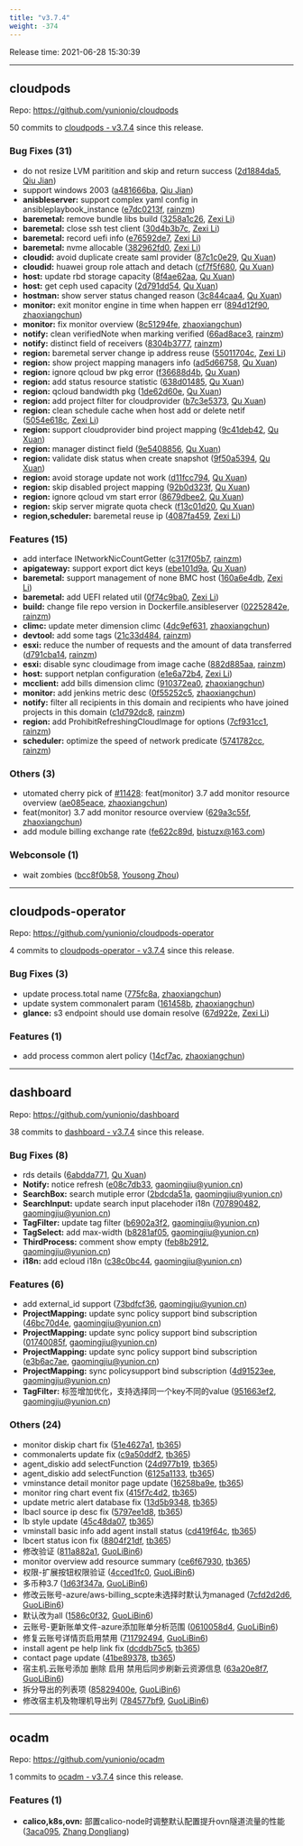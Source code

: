 ```yaml
---
title: "v3.7.4"
weight: -374
---
```


Release time: 2021-06-28 15:30:39

---
## cloudpods

Repo: https://github.com/yunionio/cloudpods

50 commits to [cloudpods - v3.7.4] since this release.

### Bug Fixes (31)
- do not resize LVM paritition and skip and return success ([2d1884da5](https://github.com/yunionio/cloudpods/commit/2d1884da546a6f3c52234b392e25ec3f2428e7ae), [Qiu Jian](mailto:qiujian@yunionyun.com))
- support windows 2003 ([a481666ba](https://github.com/yunionio/cloudpods/commit/a481666baa42db7c73e82bc1fe94ffc026109fa0), [Qiu Jian](mailto:qiujian@yunionyun.com))
- **anisbleserver:** support complex yaml config in ansibleplaybook_instance ([e7dc0213f](https://github.com/yunionio/cloudpods/commit/e7dc0213f64ffdd774002f80e9d30d97cb58e4e6), [rainzm](mailto:mjoycarry@gmail.com))
- **baremetal:** remove bundle libs build ([3258a1c26](https://github.com/yunionio/cloudpods/commit/3258a1c262b586067bf66179934ee160a64d079c), [Zexi Li](mailto:zexi.li@qq.com))
- **baremetal:** close ssh test client ([30d4b3b7c](https://github.com/yunionio/cloudpods/commit/30d4b3b7cd3145d950a3b21a42f602a221a803ab), [Zexi Li](mailto:zexi.li@qq.com))
- **baremetal:** record uefi info ([e76592de7](https://github.com/yunionio/cloudpods/commit/e76592de73e87e9f561a3245ea8195f265723272), [Zexi Li](mailto:zexi.li@qq.com))
- **baremetal:** nvme allocable ([382962fd0](https://github.com/yunionio/cloudpods/commit/382962fd0ebb685ad8733e5c282215ff4bc96fb6), [Zexi Li](mailto:zexi.li@qq.com))
- **cloudid:** avoid duplicate create saml provider ([87c1c0e29](https://github.com/yunionio/cloudpods/commit/87c1c0e2904e0be1e552b80e0a1c30745525e458), [Qu Xuan](mailto:quxuan@yunionyun.com))
- **cloudid:** huawei group role attach and detach ([cf7f5f680](https://github.com/yunionio/cloudpods/commit/cf7f5f6805d6571ab5c1bedac8842907c131f9ba), [Qu Xuan](mailto:quxuan@yunionyun.com))
- **host:** update rbd storage capacity ([8f4ae62aa](https://github.com/yunionio/cloudpods/commit/8f4ae62aa4f06da9072bbd42bc0a4588503b8e4f), [Qu Xuan](mailto:quxuan@yunionyun.com))
- **host:** get ceph used capacity ([2d791dd54](https://github.com/yunionio/cloudpods/commit/2d791dd542a8655ba8642ca3e4515878ca6d013d), [Qu Xuan](mailto:quxuan@yunionyun.com))
- **hostman:** show server status changed reason ([3c844caa4](https://github.com/yunionio/cloudpods/commit/3c844caa4bd6c95abbddbd3dabfcddf5a06b3ade), [Qu Xuan](mailto:quxuan@yunionyun.com))
- **monitor:** exit monitor engine in time when happen err ([894d12f90](https://github.com/yunionio/cloudpods/commit/894d12f903a40ce96d05d4bf8f3beca7efa5f635), [zhaoxiangchun](mailto:1422928955@qq.com))
- **monitor:** fix monitor overview ([8c51294fe](https://github.com/yunionio/cloudpods/commit/8c51294fe7b14efd20bf14147579b63c362a1b02), [zhaoxiangchun](mailto:1422928955@qq.com))
- **notify:** clean verifiedNote when marking verified ([66ad8ace3](https://github.com/yunionio/cloudpods/commit/66ad8ace31fbb28ead01cfda6163565e0ddbed4d), [rainzm](mailto:mjoycarry@gmail.com))
- **notify:** distinct field of receivers ([8304b3777](https://github.com/yunionio/cloudpods/commit/8304b3777367cfc4189029654f5bedbbbe460dae), [rainzm](mailto:mjoycarry@gmail.com))
- **region:** baremetal server change ip address reuse ([55011704c](https://github.com/yunionio/cloudpods/commit/55011704c008bef56a5f7346bc329827e6a7a5b2), [Zexi Li](mailto:zexi.li@qq.com))
- **region:** show project mapping managers info ([ad5d66758](https://github.com/yunionio/cloudpods/commit/ad5d667587af847e960ef885625ed77be5d0305b), [Qu Xuan](mailto:quxuan@yunionyun.com))
- **region:** ignore qcloud bw pkg error ([f36688d4b](https://github.com/yunionio/cloudpods/commit/f36688d4b54dbc0652d85b4255fb2bb9e1fb1b95), [Qu Xuan](mailto:quxuan@yunionyun.com))
- **region:** add status resource statistic ([638d01485](https://github.com/yunionio/cloudpods/commit/638d01485e8ad66a7964242c5d759422d22bed9c), [Qu Xuan](mailto:quxuan@yunionyun.com))
- **region:** qcloud bandwidth pkg ([1de62d60e](https://github.com/yunionio/cloudpods/commit/1de62d60ed84847c9f9ec602318ea48c15ea7414), [Qu Xuan](mailto:quxuan@yunionyun.com))
- **region:** add project filter for cloudprovider ([b7c3e5373](https://github.com/yunionio/cloudpods/commit/b7c3e53731edb0d63402c5dc3f85b38589a282c2), [Qu Xuan](mailto:quxuan@yunionyun.com))
- **region:** clean schedule cache when host add or delete netif ([5054e618c](https://github.com/yunionio/cloudpods/commit/5054e618cb57f30e0cb7fc14e28c68f3ffc2647c), [Zexi Li](mailto:zexi.li@qq.com))
- **region:** support cloudprovider bind project mapping ([9c41deb42](https://github.com/yunionio/cloudpods/commit/9c41deb42c3aa46005041e7d463e3b18f9e65478), [Qu Xuan](mailto:quxuan@yunionyun.com))
- **region:** manager distinct field ([9e5408856](https://github.com/yunionio/cloudpods/commit/9e5408856f08d4e613e8071d8cf4bcef35d2914b), [Qu Xuan](mailto:quxuan@yunionyun.com))
- **region:** validate disk status when create snapshot ([9f50a5394](https://github.com/yunionio/cloudpods/commit/9f50a539457bb520122e2038d66a017f4a85e531), [Qu Xuan](mailto:quxuan@yunionyun.com))
- **region:** avoid storage update not work ([d11fcc794](https://github.com/yunionio/cloudpods/commit/d11fcc7945130f036699ded250a8765b9ff92bd1), [Qu Xuan](mailto:quxuan@yunionyun.com))
- **region:** skip disabled project mapping ([92b0d323f](https://github.com/yunionio/cloudpods/commit/92b0d323f1fcb68bb3d1492a0c7e9fe168457601), [Qu Xuan](mailto:quxuan@yunionyun.com))
- **region:** ignore qcloud vm start error ([8679dbee2](https://github.com/yunionio/cloudpods/commit/8679dbee27ba2fd7ea5e80971052ca93ffacfc95), [Qu Xuan](mailto:quxuan@yunionyun.com))
- **region:** skip server migrate quota check ([f13c01d20](https://github.com/yunionio/cloudpods/commit/f13c01d20f37d9a87c43e10af2ed3702d5a3c41f), [Qu Xuan](mailto:quxuan@yunionyun.com))
- **region,scheduler:** baremetal reuse ip ([4087fa459](https://github.com/yunionio/cloudpods/commit/4087fa4593ee54557b6b18900c37aa15af5ff823), [Zexi Li](mailto:zexi.li@qq.com))

### Features (15)
- add interface INetworkNicCountGetter ([c317f05b7](https://github.com/yunionio/cloudpods/commit/c317f05b78a9e36ea8f3652708c9764322e634a0), [rainzm](mailto:mjoycarry@gmail.com))
- **apigateway:** support export dict keys ([ebe101d9a](https://github.com/yunionio/cloudpods/commit/ebe101d9ab9c7b5fe89c7a1e89da602e2bdf17a0), [Qu Xuan](mailto:quxuan@yunionyun.com))
- **baremetal:** support management of none BMC host ([160a6e4db](https://github.com/yunionio/cloudpods/commit/160a6e4dbb5b1a1a74ad0bfff68b3b8eb6b9f3be), [Zexi Li](mailto:zexi.li@qq.com))
- **baremetal:** add UEFI related util ([0f74c9ba0](https://github.com/yunionio/cloudpods/commit/0f74c9ba0a83469acc4abb5a054d4a5fc5b55b71), [Zexi Li](mailto:zexi.li@qq.com))
- **build:** change file repo version in Dockerfile.ansibleserver ([02252842e](https://github.com/yunionio/cloudpods/commit/02252842e7df5aed2883d5d1b6a17fb1935d863a), [rainzm](mailto:mjoycarry@gmail.com))
- **climc:** update meter dimension climc ([4dc9ef631](https://github.com/yunionio/cloudpods/commit/4dc9ef631fca7663723a98b7e1f82161801ac590), [zhaoxiangchun](mailto:1422928955@qq.com))
- **devtool:** add some tags ([21c33d484](https://github.com/yunionio/cloudpods/commit/21c33d484423a0eb7d4853c22c432dc257760d21), [rainzm](mailto:mjoycarry@gmail.com))
- **esxi:** reduce the number of requests and the amount of data transferred ([d791cba14](https://github.com/yunionio/cloudpods/commit/d791cba145b87d901f355d16543a511f505ec206), [rainzm](mailto:mjoycarry@gmail.com))
- **esxi:** disable sync cloudimage from image cache ([882d885aa](https://github.com/yunionio/cloudpods/commit/882d885aa4dee705eda9d7a8ac8e36da3a55a36d), [rainzm](mailto:mjoycarry@gmail.com))
- **host:** support netplan configuration ([e1e6a72b4](https://github.com/yunionio/cloudpods/commit/e1e6a72b4f6d082c5caf497a9650e9c95fce1b7d), [Zexi Li](mailto:zexi.li@qq.com))
- **mcclient:** add bills dimension climc ([910372ea0](https://github.com/yunionio/cloudpods/commit/910372ea0ce4b603f9cbb6ce0101bff6c13a7c6d), [zhaoxiangchun](mailto:1422928955@qq.com))
- **monitor:** add jenkins metric desc ([0f55252c5](https://github.com/yunionio/cloudpods/commit/0f55252c5bae31f96e497e25341feead43383e6a), [zhaoxiangchun](mailto:1422928955@qq.com))
- **notify:** filter all recipients in this domain and recipients who have joined projects in this domain ([c1d792dc8](https://github.com/yunionio/cloudpods/commit/c1d792dc8a10a152e857df8e12dcb9da46921e69), [rainzm](mailto:mjoycarry@gmail.com))
- **region:** add ProhibitRefreshingCloudImage for options ([7cf931cc1](https://github.com/yunionio/cloudpods/commit/7cf931cc16f6fc6319a86bb652a42cc4138cb575), [rainzm](mailto:mjoycarry@gmail.com))
- **scheduler:** optimize the speed of network predicate ([5741782cc](https://github.com/yunionio/cloudpods/commit/5741782ccab34d7c9963a97a627707ea2b41fc0d), [rainzm](mailto:mjoycarry@gmail.com))

### Others (3)
- utomated cherry pick of [#11428](https://github.com/yunionio/cloudpods/issues/11428): feat(monitor) 3.7 add monitor resource overview ([ae085eace](https://github.com/yunionio/cloudpods/commit/ae085eace6ac2d34812724ad0a2389e6546aba14), [zhaoxiangchun](mailto:1422928955@qq.com))
- feat(monitor) 3.7 add monitor resource overview ([629a3c55f](https://github.com/yunionio/cloudpods/commit/629a3c55fd9fc9c0db54850976d297fff45b9757), [zhaoxiangchun](mailto:1422928955@qq.com))
- add module billing exchange rate ([fe622c89d](https://github.com/yunionio/cloudpods/commit/fe622c89d3aa89f79fce9a469bbd1988f2d74e16), [bistuzx@163.com](mailto:bistuzx@163.com))

### Webconsole (1)
- wait zombies ([bcc8f0b58](https://github.com/yunionio/cloudpods/commit/bcc8f0b581b16e46fc0d517f23d46bf0e7d6b2d1), [Yousong Zhou](mailto:zhouyousong@yunionyun.com))

[cloudpods - v3.7.4]: https://github.com/yunionio/cloudpods/compare/v3.7.3...v3.7.4
---
## cloudpods-operator

Repo: https://github.com/yunionio/cloudpods-operator

4 commits to [cloudpods-operator - v3.7.4] since this release.

### Bug Fixes (3)
- update process.total name ([775fc8a](https://github.com/yunionio/cloudpods-operator/commit/775fc8a0bbecbd851ce730c711cdd488259c8b75), [zhaoxiangchun](mailto:1422928955@qq.com))
- update system commonalert param ([161458b](https://github.com/yunionio/cloudpods-operator/commit/161458b1b5c81620f1790eb10a54f755edb69cbb), [zhaoxiangchun](mailto:1422928955@qq.com))
- **glance:** s3 endpoint should use domain resolve ([67d922e](https://github.com/yunionio/cloudpods-operator/commit/67d922e8408bcd45643d4c6693b17800e67813d0), [Zexi Li](mailto:zexi.li@qq.com))

### Features (1)
- add process common alert policy ([14cf7ac](https://github.com/yunionio/cloudpods-operator/commit/14cf7acf1f383231739a6e2c7b33af6933d0eb22), [zhaoxiangchun](mailto:1422928955@qq.com))

[cloudpods-operator - v3.7.4]: https://github.com/yunionio/cloudpods-operator/compare/v3.7.3...v3.7.4
---
## dashboard

Repo: https://github.com/yunionio/dashboard

38 commits to [dashboard - v3.7.4] since this release.

### Bug Fixes (8)
- rds details ([6abdda771](https://github.com/yunionio/dashboard/commit/6abdda771356adc0665b901b24749e204ee2a793), [Qu Xuan](mailto:quxuan@yunionyun.com))
- **Notify:** notice refresh ([e08c7db33](https://github.com/yunionio/dashboard/commit/e08c7db33cf300ccac31798e34848ce7880497fc), [gaomingjiu@yunion.cn](mailto:gaomingjiu@yunion.cn))
- **SearchBox:** search mutiple error ([2bdcda51a](https://github.com/yunionio/dashboard/commit/2bdcda51a9d601e1d2d189e76510c21d470759cf), [gaomingjiu@yunion.cn](mailto:gaomingjiu@yunion.cn))
- **SearchInput:** update search input placehoder i18n ([707890482](https://github.com/yunionio/dashboard/commit/7078904821e27948758315ed5f13c0791ba3403e), [gaomingjiu@yunion.cn](mailto:gaomingjiu@yunion.cn))
- **TagFilter:** update tag filter ([b6902a3f2](https://github.com/yunionio/dashboard/commit/b6902a3f277324883d2baa1ab199ebb924db004e), [gaomingjiu@yunion.cn](mailto:gaomingjiu@yunion.cn))
- **TagSelect:** add max-width ([b8281af05](https://github.com/yunionio/dashboard/commit/b8281af05dbb83c9c00e75363f00aeebaf66fe89), [gaomingjiu@yunion.cn](mailto:gaomingjiu@yunion.cn))
- **ThirdProcess:** comment show empty ([feb8b2912](https://github.com/yunionio/dashboard/commit/feb8b2912f57f0c106e72f281bee3697cdb2eaf9), [gaomingjiu@yunion.cn](mailto:gaomingjiu@yunion.cn))
- **i18n:** add ecloud i18n ([c38c0bc44](https://github.com/yunionio/dashboard/commit/c38c0bc4422db35954591d3b0071a2ce5823e1a9), [gaomingjiu@yunion.cn](mailto:gaomingjiu@yunion.cn))

### Features (6)
- add external_id support ([73bdfcf36](https://github.com/yunionio/dashboard/commit/73bdfcf36042d63afea75df3295d52e84c4856a6), [gaomingjiu@yunion.cn](mailto:gaomingjiu@yunion.cn))
- **ProjectMapping:** update sync policy support bind subscription ([46bc70d4e](https://github.com/yunionio/dashboard/commit/46bc70d4e88b4c9c29f01dba736fd6527dbff949), [gaomingjiu@yunion.cn](mailto:gaomingjiu@yunion.cn))
- **ProjectMapping:** update sync policy support bind subscription ([01740085f](https://github.com/yunionio/dashboard/commit/01740085f20a8ca044e94c369215d8266d059c17), [gaomingjiu@yunion.cn](mailto:gaomingjiu@yunion.cn))
- **ProjectMapping:** update sync policy support bind subscription ([e3b6ac7ae](https://github.com/yunionio/dashboard/commit/e3b6ac7ae0471105dedcf185f3856695f28eab3f), [gaomingjiu@yunion.cn](mailto:gaomingjiu@yunion.cn))
- **ProjectMapping:** sync policysupport bind subscription ([4d91523ee](https://github.com/yunionio/dashboard/commit/4d91523ee9c7b1e15e87b49d2187344f2a0271e3), [gaomingjiu@yunion.cn](mailto:gaomingjiu@yunion.cn))
- **TagFilter:** 标签增加优化，支持选择同一个key不同的value ([951663ef2](https://github.com/yunionio/dashboard/commit/951663ef2567660d305d7e912dd5257f1d506b33), [gaomingjiu@yunion.cn](mailto:gaomingjiu@yunion.cn))

### Others (24)
- monitor diskip chart fix ([51e4627a1](https://github.com/yunionio/dashboard/commit/51e4627a183d264b5118b4c7f4e58233106866d7), [tb365](mailto:tangbin@yunion.cn))
- commonalerts update fix ([c9a50ddf2](https://github.com/yunionio/dashboard/commit/c9a50ddf29d343afc6dcddceeb2bbfcea3664eef), [tb365](mailto:tangbin@yunion.cn))
- agent_diskio add selectFunction ([24d977b19](https://github.com/yunionio/dashboard/commit/24d977b19140873b72c65843c004913829e71b80), [tb365](mailto:tangbin@yunion.cn))
- agent_diskio add selectFunction ([6125a1133](https://github.com/yunionio/dashboard/commit/6125a1133cf1c52c0560f65e0a295f8f342504c7), [tb365](mailto:tangbin@yunion.cn))
- vminstance detail monitor page update ([16258ba9e](https://github.com/yunionio/dashboard/commit/16258ba9e32e6b5d5d9404e6203920c837fd0ecd), [tb365](mailto:tangbin@yunion.cn))
- monitor ring chart event fix ([415f7c4d2](https://github.com/yunionio/dashboard/commit/415f7c4d2cc185a95e312ae5ce883d34fed209ff), [tb365](mailto:tangbin@yunion.cn))
- update metric alert database fix ([13d5b9348](https://github.com/yunionio/dashboard/commit/13d5b93486959450822965a6df1c67a8e6ac2953), [tb365](mailto:tangbin@yunion.cn))
- lbacl source ip desc fix ([5797ee1d8](https://github.com/yunionio/dashboard/commit/5797ee1d8b73d7f42dcc52bcc51222fac4f9de0a), [tb365](mailto:tangbin@yunion.cn))
- lb style update ([45c48da07](https://github.com/yunionio/dashboard/commit/45c48da07f97ce45b267774925a4b4467a30dd39), [tb365](mailto:tangbin@yunion.cn))
- vminstall basic info add agent install status ([cd419f64c](https://github.com/yunionio/dashboard/commit/cd419f64cf7062cd2b60da4faf448e5eff5eb5e0), [tb365](mailto:tangbin@yunion.cn))
- lbcert status icon fix ([8804f21df](https://github.com/yunionio/dashboard/commit/8804f21dfe64fb71122bbf406790e335dab967d4), [tb365](mailto:tangbin@yunion.cn))
- 修改验证 ([811a882a1](https://github.com/yunionio/dashboard/commit/811a882a15cd98756d6bdffba79fdcd08abe874d), [GuoLiBin6](mailto:782518577@qq.com))
- monitor overview add resource summary ([ce6f67930](https://github.com/yunionio/dashboard/commit/ce6f67930e746cf13837b8af2f8575894e0ac6af), [tb365](mailto:tangbin@yunion.cn))
- 权限-扩展按钮权限验证 ([4cced1fc0](https://github.com/yunionio/dashboard/commit/4cced1fc0a2856868405c3e0cb0a90d94c07c205), [GuoLiBin6](mailto:782518577@qq.com))
- 多币种3.7 ([1d63f347a](https://github.com/yunionio/dashboard/commit/1d63f347adbf31ad536f2a677f9ccde2ad8217b1), [GuoLiBin6](mailto:782518577@qq.com))
- 修改云账号-azure/aws-billing_scpte未选择时默认为managed ([7cfd2d2d6](https://github.com/yunionio/dashboard/commit/7cfd2d2d62bd14352f4d6c144ffd7ccf345a5813), [GuoLiBin6](mailto:782518577@qq.com))
- 默认改为all ([1586c0f32](https://github.com/yunionio/dashboard/commit/1586c0f32d788810d261b0db60a907d23fce662e), [GuoLiBin6](mailto:782518577@qq.com))
- 云账号-更新账单文件-azure添加账单分析范围 ([0610058d4](https://github.com/yunionio/dashboard/commit/0610058d4cc24c7b291cc5a66f0bb646eeec8465), [GuoLiBin6](mailto:782518577@qq.com))
- 修复云账号详情页启用禁用 ([711792494](https://github.com/yunionio/dashboard/commit/711792494e2f18dfd4b0b636952da9bb6dbb345a), [GuoLiBin6](mailto:782518577@qq.com))
- install agent pe help link fix ([dcddb75c5](https://github.com/yunionio/dashboard/commit/dcddb75c57f7a11e3d0f43e177c940eea1e2c5bd), [tb365](mailto:tangbin@yunion.cn))
- contact page update ([41be89378](https://github.com/yunionio/dashboard/commit/41be89378caa16bcb48de7aa62f4b5ac210685f7), [tb365](mailto:tangbin@yunion.cn))
- 宿主机.云账号添加 删除 启用 禁用后同步刷新云资源信息 ([63a20e8f7](https://github.com/yunionio/dashboard/commit/63a20e8f79764cf04b4ea2eaccb1bb2ebebec92c), [GuoLiBin6](mailto:782518577@qq.com))
- 拆分导出的列表项 ([85829400e](https://github.com/yunionio/dashboard/commit/85829400efa0e036aa0c1860c79b2e292c2b6ad0), [GuoLiBin6](mailto:782518577@qq.com))
- 修改宿主机及物理机导出列 ([784577bf9](https://github.com/yunionio/dashboard/commit/784577bf922e134aeac715b7e477f56167321aac), [GuoLiBin6](mailto:782518577@qq.com))

[dashboard - v3.7.4]: https://github.com/yunionio/dashboard/compare/v3.7.3...v3.7.4
---
## ocadm

Repo: https://github.com/yunionio/ocadm

1 commits to [ocadm - v3.7.4] since this release.

### Features (1)
- **calico,k8s,ovn:** 部置calico-node时调整默认配置提升ovn隧道流量的性能 ([3aca095](https://github.com/yunionio/ocadm/commit/3aca095bfb61f42b94e64dc4dd92da6f74595822), [Zhang Dongliang](mailto:zhangdongliang@yunion.cn))

[ocadm - v3.7.4]: https://github.com/yunionio/ocadm/compare/v3.7.3...v3.7.4
